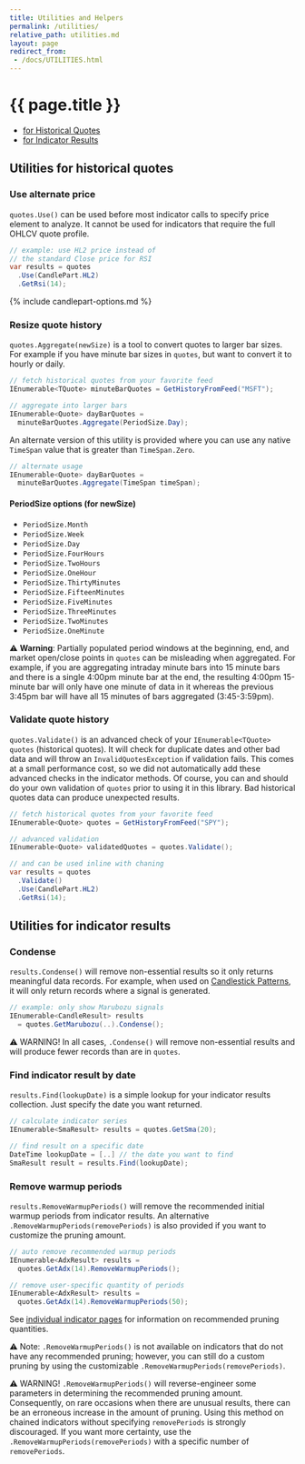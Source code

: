 ```yaml
---
title: Utilities and Helpers
permalink: /utilities/
relative_path: utilities.md
layout: page
redirect_from:
 - /docs/UTILITIES.html
---
```


# {{ page.title }}

- [for Historical Quotes](#utilities-for-historical-quotes)
- [for Indicator Results](#utilities-for-indicator-results)

## Utilities for historical quotes

### Use alternate price

`quotes.Use()` can be used before most indicator calls to specify price element to analyze.  It cannot be used for indicators that require the full OHLCV quote profile.

```csharp
// example: use HL2 price instead of
// the standard Close price for RSI
var results = quotes
  .Use(CandlePart.HL2)
  .GetRsi(14);
```

{% include candlepart-options.md %}

### Resize quote history

`quotes.Aggregate(newSize)` is a tool to convert quotes to larger bar sizes.  For example if you have minute bar sizes in `quotes`, but want to convert it to hourly or daily.

```csharp
// fetch historical quotes from your favorite feed
IEnumerable<TQuote> minuteBarQuotes = GetHistoryFromFeed("MSFT");

// aggregate into larger bars
IEnumerable<Quote> dayBarQuotes =
  minuteBarQuotes.Aggregate(PeriodSize.Day);
```

An alternate version of this utility is provided where you can use any native `TimeSpan` value that is greater than `TimeSpan.Zero`.

```csharp
// alternate usage
IEnumerable<Quote> dayBarQuotes =
  minuteBarQuotes.Aggregate(TimeSpan timeSpan);
```

#### PeriodSize options (for newSize)

- `PeriodSize.Month`
- `PeriodSize.Week`
- `PeriodSize.Day`
- `PeriodSize.FourHours`
- `PeriodSize.TwoHours`
- `PeriodSize.OneHour`
- `PeriodSize.ThirtyMinutes`
- `PeriodSize.FifteenMinutes`
- `PeriodSize.FiveMinutes`
- `PeriodSize.ThreeMinutes`
- `PeriodSize.TwoMinutes`
- `PeriodSize.OneMinute`

:warning: **Warning**: Partially populated period windows at the beginning, end, and market open/close points in `quotes` can be misleading when aggregated.  For example, if you are aggregating intraday minute bars into 15 minute bars and there is a single 4:00pm minute bar at the end, the resulting 4:00pm 15-minute bar will only have one minute of data in it whereas the previous 3:45pm bar will have all 15 minutes of bars aggregated (3:45-3:59pm).

### Validate quote history

`quotes.Validate()` is an advanced check of your `IEnumerable<TQuote> quotes` (historical quotes).  It will check for duplicate dates and other bad data and will throw an `InvalidQuotesException` if validation fails.  This comes at a small performance cost, so we did not automatically add these advanced checks in the indicator methods.  Of course, you can and should do your own validation of `quotes` prior to using it in this library.  Bad historical quotes data can produce unexpected results.

```csharp
// fetch historical quotes from your favorite feed
IEnumerable<Quote> quotes = GetHistoryFromFeed("SPY");

// advanced validation
IEnumerable<Quote> validatedQuotes = quotes.Validate();

// and can be used inline with chaning
var results = quotes
  .Validate()
  .Use(CandlePart.HL2)
  .GetRsi(14);
```

## Utilities for indicator results

### Condense

`results.Condense()` will remove non-essential results so it only returns meaningful data records.  For example, when used on [Candlestick Patterns]({{site.baseurl}}/indicators/#candlestick-pattern), it will only return records where a signal is generated.

```csharp
// example: only show Marubozu signals
IEnumerable<CandleResult> results
  = quotes.GetMarubozu(..).Condense();
```

:warning: WARNING! In all cases, `.Condense()` will remove non-essential results and will produce fewer records than are in `quotes`.

### Find indicator result by date

`results.Find(lookupDate)` is a simple lookup for your indicator results collection.  Just specify the date you want returned.

```csharp
// calculate indicator series
IEnumerable<SmaResult> results = quotes.GetSma(20);

// find result on a specific date
DateTime lookupDate = [..] // the date you want to find
SmaResult result = results.Find(lookupDate);
```

### Remove warmup periods

`results.RemoveWarmupPeriods()` will remove the recommended initial warmup periods from indicator results.  An alternative `.RemoveWarmupPeriods(removePeriods)` is also provided if you want to customize the pruning amount.

```csharp
// auto remove recommended warmup periods
IEnumerable<AdxResult> results =
  quotes.GetAdx(14).RemoveWarmupPeriods();

// remove user-specific quantity of periods
IEnumerable<AdxResult> results =
  quotes.GetAdx(14).RemoveWarmupPeriods(50);
```

See [individual indicator pages]({{site.baseurl}}/indicators/#content) for information on recommended pruning quantities.

:warning: Note: `.RemoveWarmupPeriods()` is not available on indicators that do not have any recommended pruning; however, you can still do a custom pruning by using the customizable `.RemoveWarmupPeriods(removePeriods)`.

:warning: WARNING! `.RemoveWarmupPeriods()` will reverse-engineer some parameters in determining the recommended pruning amount.  Consequently, on rare occasions when there are unusual results, there can be an erroneous increase in the amount of pruning.  Using this method on chained indicators without specifying `removePeriods` is strongly discouraged.  If you want more certainty, use the `.RemoveWarmupPeriods(removePeriods)` with a specific number of `removePeriods`.
